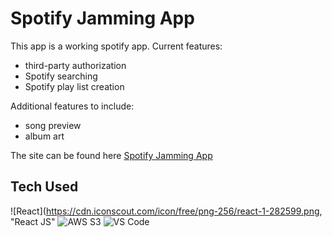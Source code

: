 # Spotify Jamming App 
This app is a working spotify app.  Current features: 
- third-party authorization
- Spotify searching
- Spotify play list creation

Additional features to include: 
- song preview
- album art

The site can be found here [Spotify Jamming App](https://jamming-spotify.s3.amazonaws.com/index.html)

## Tech Used
![React](https://cdn.iconscout.com/icon/free/png-256/react-1-282599.png, "React JS"
![AWS S3](https://braze-marketing-assets.s3.amazonaws.com/images/partner_logos/amazon-s3.png, "Amazon S3")
![VS Code](https://upload.wikimedia.org/wikipedia/commons/thumb/9/9a/Visual_Studio_Code_1.35_icon.svg/1200px-Visual_Studio_Code_1.35_icon.svg.png, "Visual Studio Code")
